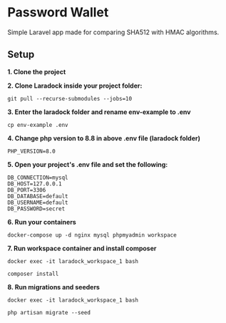 # Password Wallet
Simple Laravel app made for comparing SHA512 with HMAC algorithms.
## Setup


**1. Clone the project**


**2. Clone Laradock inside your project folder:**


    git pull --recurse-submodules --jobs=10


**3. Enter the laradock folder and rename env-example to .env**


    cp env-example .env


**4. Change php version to 8.8 in above .env file (laradock folder)**


    PHP_VERSION=8.0


**5. Open your project's .env file and set the following:**


    DB_CONNECTION=mysql
    DB_HOST=127.0.0.1
    DB_PORT=3306
    DB_DATABASE=default
    DB_USERNAME=default
    DB_PASSWORD=secret


**6. Run your containers**


    docker-compose up -d nginx mysql phpmyadmin workspace 


**7. Run workspace container and install composer**


    docker exec -it laradock_workspace_1 bash

    composer install


**8. Run migrations and seeders**


    docker exec -it laradock_workspace_1 bash

    php artisan migrate --seed

